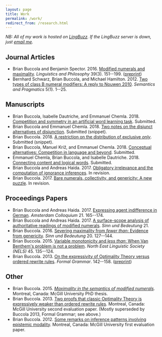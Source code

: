 ```yaml
---
layout: page
title: Work
permalink: /work/
redirect_from: /research.html
---
```


*NB: All of my work is hosted on [LingBuzz][]. If the LingBuzz server is down, just [email me][email].*

[LingBuzz]: http://ling.auf.net/lingbuzz
[email]: mailto:brian.buccola@gmail.com

## Journal Articles

- Brian Buccola and Benjamin Spector. 2016. [Modified numerals and maximality][mod-num-max-doi]. *Linguistics and Philosophy* 39(3). 151--199. ([preprint][mod-num-max-lb])
- Bernhard Schwarz, Brian Buccola, and Michael Hamilton. 2012. [Two types of class B numeral modifiers: A reply to Nouwen 2010][reply-to-nouwen-doi]. *Semantics and Pragmatics* 5(1). 1--25.

[mod-num-max-doi]: http://dx.doi.org/10.1007/s10988-016-9187-2
[mod-num-max-lb]: http://ling.auf.net/lingbuzz/002528
[reply-to-nouwen-doi]: http://dx.doi.org/10.3765/sp.5.1

## Manuscripts

- Brian Buccola, Isabelle Dautriche, and Emmanuel Chemla. 2018. [Competition and symmetry in an artificial word learning task][competition-lb]. Submitted.
- Brian Buccola and Emmanuel Chemla. 2018. [Two notes on the disjunct alternatives of disjunction][or-snippet]. Submitted (snippet).
- Brian Buccola. 2018. [A restriction on the distribution of exclusive *only*][only-snippet]. Submitted (snippet).
- Brian Buccola, Manuel Križ, and Emmanuel Chemla. 2018. [Conceptual alternatives: Competition in language and beyond][concepts-lb]. Submitted.
- Emmanuel Chemla, Brian Buccola, and Isabelle Dautriche. 2018. [Connecting content and logical words][connecting-sa]. Submitted.
- Brian Buccola and Andreas Haida. 2017. [Obligatory irrelevance and the computation of ignorance inferences][oblig-irrel-lb]. In revision.
- Brian Buccola. 2017. [Bare numerals, collectivity, and genericity: A new puzzle][bare-num-lb]. In revision.

[competition-lb]: http://ling.auf.net/lingbuzz/003992
[or-snippet]: http://ling.auf.net/lingbuzz/003967
[only-snippet]: http://ling.auf.net/lingbuzz/003966
[concepts-lb]: http://ling.auf.net/lingbuzz/003208
[connecting-sa]: http://semanticsarchive.net/Archive/WVhYzUwM/Chemla-Buccola-Dautriche-ConnectWords.html
[oblig-irrel-lb]: http://ling.auf.net/lingbuzz/003600
[bare-num-lb]: http://ling.auf.net/lingbuzz/003400

## Proceedings Papers

- Brian Buccola and Andreas Haida. 2017. [Expressing agent indifference in German][ac2017]. *Amsterdam Colloquium* 21. 165--174.
- Brian Buccola and Andreas Haida. 2017. [A surface-scope analysis of authoritative readings of modified numerals][sub21]. *Sinn und Bedeutung* 21.
- Brian Buccola. 2016. [Severing maximality from *fewer than*: Evidence from genericity][sub20]. *Sinn und Bedeutung* 20. 127--144.
- Brian Buccola. 2015. [Variable monotonicity and *less than*: When Van Benthem's problem is not a problem][nels45]. *North East Linguistic Society (NELS)* 45. 135--124.
- Brian Buccola. 2013. [On the expressivity of Optimality Theory versus ordered rewrite rules][fg-doi]. *Formal Grammar*. 142--158. ([preprint][fg-lb])

[ac2017]: http://ling.auf.net/lingbuzz/003763
[sub21]: http://ling.auf.net/lingbuzz/003307
[sub20]: http://ling.auf.net/lingbuzz/002847
[nels45]: http://ling.auf.net/lingbuzz/002512
[fg-doi]: http://dx.doi.org/10.1007/978-3-642-39998-5_9
[fg-lb]: http://ling.auf.net/lingbuzz/002513

## Other

- Brian Buccola. 2015. [*Maximality in the semantics of modified numerals*][dissertation]. Montreal, Canada: McGill University PhD thesis.
- Brian Buccola. 2013. [Two proofs that classic Optimality Theory is expressively weaker than ordered rewrite rules][eval2]. Montreal, Canada: McGill University second evaluation paper. (Mostly superseded by Buccola 2013, Formal Grammar; see above.)
- Brian Buccola. 2012. [Some remarks on inference patterns involving epistemic modality][eval1]. Montreal, Canada: McGill University first evaluation paper.

[dissertation]: http://ling.auf.net/lingbuzz/003039
[eval2]: http://ling.auf.net/lingbuzz/003038
[eval1]: http://ling.auf.net/lingbuzz/003037
